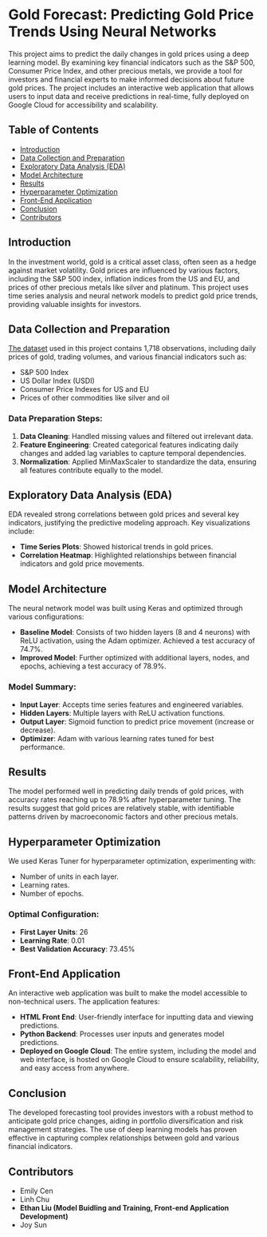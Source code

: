 # Gold Forecast: Predicting Gold Price Trends Using Neural Networks

This project aims to predict the daily changes in gold prices using a deep learning model. By examining key financial indicators such as the S&P 500, Consumer Price Index, and other precious metals, we provide a tool for investors and financial experts to make informed decisions about future gold prices. The project includes an interactive web application that allows users to input data and receive predictions in real-time, fully deployed on Google Cloud for accessibility and scalability.

## Table of Contents
- [Introduction](#introduction)
- [Data Collection and Preparation](#data-collection-and-preparation)
- [Exploratory Data Analysis (EDA)](#exploratory-data-analysis-eda)
- [Model Architecture](#model-architecture)
- [Results](#results)
- [Hyperparameter Optimization](#hyperparameter-optimization)
- [Front-End Application](#front-end-application)
- [Conclusion](#conclusion)
- [Contributors](#contributors)

## Introduction

In the investment world, gold is a critical asset class, often seen as a hedge against market volatility. Gold prices are influenced by various factors, including the S&P 500 index, inflation indices from the US and EU, and prices of other precious metals like silver and platinum. This project uses time series analysis and neural network models to predict gold price trends, providing valuable insights for investors.

## Data Collection and Preparation

[The dataset](https://www.kaggle.com/datasets/sid321axn/gold-price-prediction-dataset) used in this project contains 1,718 observations, including daily prices of gold, trading volumes, and various financial indicators such as:
- S&P 500 Index
- US Dollar Index (USDI)
- Consumer Price Indexes for US and EU
- Prices of other commodities like silver and oil

### Data Preparation Steps:
1. **Data Cleaning**: Handled missing values and filtered out irrelevant data.
2. **Feature Engineering**: Created categorical features indicating daily changes and added lag variables to capture temporal dependencies.
3. **Normalization**: Applied MinMaxScaler to standardize the data, ensuring all features contribute equally to the model.

## Exploratory Data Analysis (EDA)

EDA revealed strong correlations between gold prices and several key indicators, justifying the predictive modeling approach. Key visualizations include:
- **Time Series Plots**: Showed historical trends in gold prices.
- **Correlation Heatmap**: Highlighted relationships between financial indicators and gold price movements.

## Model Architecture

The neural network model was built using Keras and optimized through various configurations:
- **Baseline Model**: Consists of two hidden layers (8 and 4 neurons) with ReLU activation, using the Adam optimizer. Achieved a test accuracy of 74.7%.
- **Improved Model**: Further optimized with additional layers, nodes, and epochs, achieving a test accuracy of 78.9%.

### Model Summary:
- **Input Layer**: Accepts time series features and engineered variables.
- **Hidden Layers**: Multiple layers with ReLU activation functions.
- **Output Layer**: Sigmoid function to predict price movement (increase or decrease).
- **Optimizer**: Adam with various learning rates tuned for best performance.

## Results

The model performed well in predicting daily trends of gold prices, with accuracy rates reaching up to 78.9% after hyperparameter tuning. The results suggest that gold prices are relatively stable, with identifiable patterns driven by macroeconomic factors and other precious metals.

## Hyperparameter Optimization

We used Keras Tuner for hyperparameter optimization, experimenting with:
- Number of units in each layer.
- Learning rates.
- Number of epochs.

### Optimal Configuration:
- **First Layer Units**: 26
- **Learning Rate**: 0.01
- **Best Validation Accuracy**: 73.45%

## Front-End Application

An interactive web application was built to make the model accessible to non-technical users. The application features:
- **HTML Front End**: User-friendly interface for inputting data and viewing predictions.
- **Python Backend**: Processes user inputs and generates model predictions.
- **Deployed on Google Cloud**: The entire system, including the model and web interface, is hosted on Google Cloud to ensure scalability, reliability, and easy access from anywhere.

## Conclusion

The developed forecasting tool provides investors with a robust method to anticipate gold price changes, aiding in portfolio diversification and risk management strategies. The use of deep learning models has proven effective in capturing complex relationships between gold and various financial indicators.

## Contributors

- Emily Cen
- Linh Chu
- **Ethan Liu (Model Buidling and Training, Front-end Application Development)**
- Joy Sun

